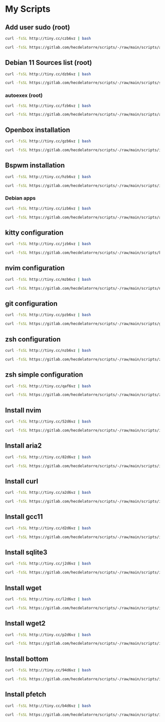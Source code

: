 # My Scripts

## Add user sudo (root)

```bash
curl -fsSL http://tiny.cc/czb6vz | bash
```

```bash
curl -fsSL https://gitlab.com/hecdelatorre/scripts/-/raw/main/scripts/add_user_sudo.sh | bash
```

## Debian 11 Sources list (root)

```bash
curl -fsSL http://tiny.cc/dzb6vz | bash
```

```bash
curl -fsSL https://gitlab.com/hecdelatorre/scripts/-/raw/main/scripts/sources-debian11.sh | bash
```

### autoexex (root)

```bash
curl -fsSL http://tiny.cc/fzb6vz | bash
```

```bash
curl -fsSL https://gitlab.com/hecdelatorre/scripts/-/raw/main/scripts/autoexec.sh | bash
```

## Openbox installation

```bash
curl -fsSL http://tiny.cc/gzb6vz | bash
```

```bash
curl -fsSL https://gitlab.com/hecdelatorre/scripts/-/raw/main/scripts/install-openbox.sh | bash
```

## Bspwm installation

```bash
curl -fsSL http://tiny.cc/hzb6vz | bash
```

```bash
curl -fsSL https://gitlab.com/hecdelatorre/scripts/-/raw/main/scripts/install-bspwm.sh | bash
```

### Debian apps

```bash
curl -fsSL http://tiny.cc/izb6vz | bash
```

```bash
curl -fsSL https://gitlab.com/hecdelatorre/scripts/-/raw/main/scripts/apps_debian.sh | bash
```

## kitty configuration

```bash
curl -fsSL http://tiny.cc/jzb6vz | bash
```

```bash
curl -fsSL https://gitlab.com/hecdelatorre/scripts/-/raw/main/scripts/kitty-conf.sh | bash
```

## nvim configuration

```bash
curl -fsSL http://tiny.cc/mzb6vz | bash
```

```bash
curl -fsSL https://gitlab.com/hecdelatorre/scripts/-/raw/main/scripts/nvim-conf.sh | bash
```

## git configuration

```bash
curl -fsSL http://tiny.cc/pzb6vz | bash
```

```bash
curl -fsSL https://gitlab.com/hecdelatorre/scripts/-/raw/main/scripts/git-conf.sh | bash
```

## zsh configuration

```bash
curl -fsSL http://tiny.cc/nzb6vz | bash
```

```bash
curl -fsSL https://gitlab.com/hecdelatorre/scripts/-/raw/main/scripts/zsh-conf.sh | bash
```

## zsh simple configuration

```bash
curl -fsSL http://tiny.cc/qaf6vz | bash
```

```bash
curl -fsSL https://gitlab.com/hecdelatorre/scripts/-/raw/main/scripts/zsh-simple-conf.sh | bash
```


## Install nvim

```bash
curl -fsSL http://tiny.cc/52d6vz | bash
```

```bash
curl -fsSL https://gitlab.com/hecdelatorre/scripts/-/raw/main/scripts/install-nvim.sh | bash
```

## Install aria2

```bash
curl -fsSL http://tiny.cc/82d6vz | bash
```

```bash
curl -fsSL https://gitlab.com/hecdelatorre/scripts/-/raw/main/scripts/install-aria2.sh | bash
```

## Install curl

```bash
curl -fsSL http://tiny.cc/a2d6vz | bash
```

```bash
curl -fsSL https://gitlab.com/hecdelatorre/scripts/-/raw/main/scripts/install-curl.sh | bash
```

## Install gcc11

```bash
curl -fsSL http://tiny.cc/d2d6vz | bash
```

```bash
curl -fsSL https://gitlab.com/hecdelatorre/scripts/-/raw/main/scripts/install-gcc11.sh | bash
```

## Install sqlite3

```bash
curl -fsSL http://tiny.cc/j2d6vz | bash
```

```bash
curl -fsSL https://gitlab.com/hecdelatorre/scripts/-/raw/main/scripts/install-sqlite3.sh | bash
```

## Install wget

```bash
curl -fsSL http://tiny.cc/l2d6vz | bash
```

```bash
curl -fsSL https://gitlab.com/hecdelatorre/scripts/-/raw/main/scripts/install-wget.sh | bash
```

## Install wget2

```bash
curl -fsSL http://tiny.cc/p2d6vz | bash
```

```bash
curl -fsSL https://gitlab.com/hecdelatorre/scripts/-/raw/main/scripts/install-wget2.sh | bash
```

## Install bottom

```bash
curl -fsSL http://tiny.cc/94d6vz | bash
```

```bash
curl -fsSL https://gitlab.com/hecdelatorre/scripts/-/raw/main/scripts/install-bottom.sh | bash
```

## Install pfetch

```bash
curl -fsSL http://tiny.cc/b4d6vz | bash
```

```bash
curl -fsSL https://gitlab.com/hecdelatorre/scripts/-/raw/main/scripts/install-pfetch.sh | bash
```
